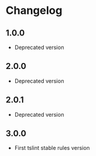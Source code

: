 # Changelog

## 1.0.0

- Deprecated version

## 2.0.0

- Deprecated version

## 2.0.1

- Deprecated version

## 3.0.0

- First tslint stable rules version